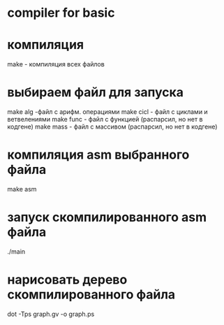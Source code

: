 # compiler for basic

# компиляция

make - компиляция всех файлов

# выбираем файл для запуска

make alg -файл с арифм. операциями
make cicl - файл с циклами и ветвелениями
make func - файл с функцией (распарсил, но нет в кодгене)
make mass - файл с массивом (распарсил, но нет в кодгене)

# компиляция asm выбранного файла

make asm

# запуск скомпилированного asm файла

./main

# нарисовать дерево скомпилированного файла

dot -Tps graph.gv -o graph.ps

